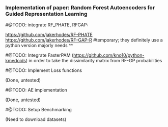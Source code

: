 ### Implementation of paper: Random Forest Autoencoders for Guided Representation Learning

#@TODO: integrate RF_PHATE, RFGAP:

https://github.com/jakerhodes/RF-PHATE
https://github.com/jakerhodes/RF-GAP-R
#temporary; they definitely use a python version
majorly needs ^^

#@TODO: Integrate FasterPAM (https://github.com/kno10/python-kmedoids) in order to take the dissimilarity matrix from RF-GP probabilities

#@TODO: Implement Loss functions

(Done, untested)

#@TODO: AE implementation

(Done, untested)

#@TODO: Setup Benchmarking

(Need to download datasets)
